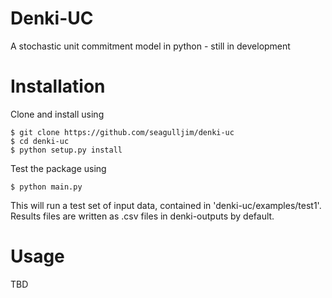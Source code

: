 # Denki-UC
A stochastic unit commitment model in python - still in development

# Installation
Clone and install using
```
$ git clone https://github.com/seagulljim/denki-uc
$ cd denki-uc
$ python setup.py install
```
Test the package using
```
$ python main.py
```
This will run a test set of input data, contained in 'denki-uc/examples/test1'. Results files are written as .csv files in denki-outputs by default.

# Usage
TBD
